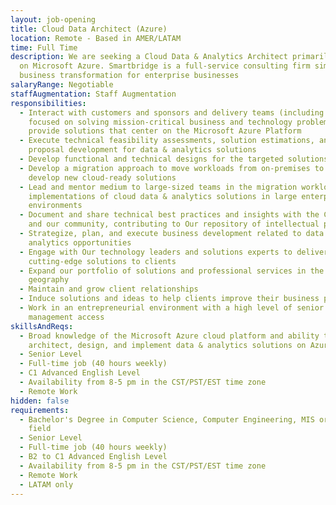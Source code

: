```yaml
---
layout: job-opening
title: Cloud Data Architect (Azure)
location: Remote - Based in AMER/LATAM
time: Full Time
description: We are seeking a Cloud Data & Analytics Architect primarily focused
  on Microsoft Azure. Smartbridge is a full-service consulting firm simplifying
  business transformation for enterprise businesses
salaryRange: Negotiable
staffAugmentation: Staff Augmentation
responsibilities:
  - Interact with customers and sponsors and delivery teams (including partners)
    focused on solving mission-critical business and technology problems and
    provide solutions that center on the Microsoft Azure Platform
  - Execute technical feasibility assessments, solution estimations, and
    proposal development for data & analytics solutions
  - Develop functional and technical designs for the targeted solutions in Azure
  - Develop a migration approach to move workloads from on-premises to Azure or
    develop new cloud-ready solutions
  - Lead and mentor medium to large-sized teams in the migration workloads or
    implementations of cloud data & analytics solutions in large enterprise
    environments
  - Document and share technical best practices and insights with the Customer
    and our community, contributing to Our repository of intellectual property
  - Strategize, plan, and execute business development related to data &
    analytics opportunities
  - Engage with Our technology leaders and solutions experts to deliver
    cutting-edge solutions to clients
  - Expand our portfolio of solutions and professional services in the local
    geography
  - Maintain and grow client relationships
  - Induce solutions and ideas to help clients improve their business performance
  - Work in an entrepreneurial environment with a high level of senior
    management access
skillsAndReqs:
  - Broad knowledge of the Microsoft Azure cloud platform and ability to
    architect, design, and implement data & analytics solutions on Azure
  - Senior Level
  - Full-time job (40 hours weekly)
  - C1 Advanced English Level
  - Availability from 8-5 pm in the CST/PST/EST time zone
  - Remote Work
hidden: false
requirements:
  - Bachelor's Degree in Computer Science, Computer Engineering, MIS or related
    field
  - Senior Level
  - Full-time job (40 hours weekly)
  - B2 to C1 Advanced English Level
  - Availability from 8-5 pm in the CST/PST/EST time zone
  - Remote Work
  - LATAM only
---
```

